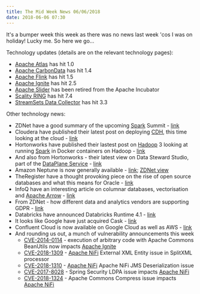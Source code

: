 ```yaml
---
title: The Mid Week News 06/06/2018
date: 2018-06-06 07:30
---
```

It's a bumper week this week as there was no news last week 'cos I was on holiday!  Lucky me.  So here we go...
<!--more-->

Technology updates (details are on the relevant technology pages):

* [Apache Atlas](/technologies/apache-atlas/) has hit 1.0
* [Apache CarbonData](/technologies/apache-carbondata/) has hit 1.4
* [Apache Flink](/technologies/apache-flink/) has hit 1.5
* [Apache Ignite](/technologies/apache-ignite/) has hit 2.5
* [Apache Slider](/technologies/apache-slider/) has been retired from the Apache Incubator
* [Scality RING](/technologies/scality-ring/) has hit 7.4
* [StreamSets Data Collector](/technologies/streamsets-data-collector/) has hit 3.3

Other technology news:

* ZDNet have a good summary of the upcoming [Spark](/technologies/apache-spark/) Summit - [link](https://www.zdnet.com/article/spark-summit-2018-preview-putting-ai-up-front-and-giving-r-and-python-programmers-more-respect/)
* Cloudera have published their latest post on deploying [CDH](/technologies/cloudera-cdh/), this time looking at the cloud - [link](http://blog.cloudera.com/blog/2018/05/deploy-cloudera-edh-clusters-like-a-boss-revamped-part-3-cloud-considerations/)
* Hortonworks have published their lastest post on [Hadoop](/technologies/apache-hadoop/) 3 looking at running [Spark](/technologies/apache-spark/) in Docker containers on Hadoop - [link](https://hortonworks.com/blog/containerized-apache-spark-yarn-apache-hadoop-3-1/)
* And also from Hortonworks - their latest view on Data Steward Studio, part of the [DataPlane Service](/technologies/hortonworks-dataplane-service/) - [link](https://hortonworks.com/blog/discover-data-steward-studio-dss-understand-hybrid-data-lakes-exploit-business-value/)
* Amazon Neptune is now generally available - [link](https://aws.amazon.com/blogs/aws/amazon-neptune-generally-available/); [ZDNet view](https://www.zdnet.com/article/aws-neptune-going-ga-the-good-the-bad-and-the-ugly-for-graph-database-users-and-vendors/)
* TheRegister have a thought provoking piece on the rise of open source databases and what this means for Oracle - [link](https://www.theregister.co.uk/2018/05/31/rise_of_the_open_source_data_strategies/)
* InfoQ have an interesting article on columnar databases, vectorisation and [Apache Arrow](/technologies/apache-arrow/) - [link](https://www.infoq.com/articles/columnar-databases-and-vectorization?utm_campaign=infoq_content&utm_source=infoq&utm_medium=feed&utm_term=global)
* From ZDNet - how different data and analytics vendors are supporting GDPR - [link](https://www.zdnet.com/article/gdpr-what-the-data-companies-are-offering/)
* Databricks have announced Databricks Runtime 4.1 - [link](https://databricks.com/blog/2018/05/23/announcing-databricks-runtime-4-1.html)
* It looks like Google have just acquired Cask - [link](https://www.datanami.com/2018/05/22/google-cloud-adds-cask-data/)
* Confluent Cloud is now available on Google Cloud as well as AWS - [link](https://cloud.google.com/blog/big-data/2018/05/google-cloud-platform-and-confluent-partner-to-deliver-a-managed-apache-kafka-service)
* And rounding us out, a munch of vulnerability announcements this week
  * [CVE-2014-0114](https://cve.mitre.org/cgi-bin/cvename.cgi?name=CVE-2014-0114) - execution of arbitrary code with Apache Commons BeanUtils now impacts [Apache Ignite](/technologies/apache-ignite/)
  * [CVE-2018-1309](https://cve.mitre.org/cgi-bin/cvename.cgi?name=CVE-2018-1309) - [Apache NiFi](/technologies/apache-nifi/) External XML Entity issue in SplitXML processor
  * [CVE-2018-1310](https://cve.mitre.org/cgi-bin/cvename.cgi?name=CVE-2018-1310) - [Apache NiFi](/technologies/apache-nifi/) Apache NiFi JMS Deserialization issue
  * [CVE-2017-8028](https://cve.mitre.org/cgi-bin/cvename.cgi?name=CVE-2017-8028) - Spring Security LDPA issue impacts [Apache NiFi](/technologies/apache-nifi/)
  * [CVE-2018-1324](https://cve.mitre.org/cgi-bin/cvename.cgi?name=CVE-2018-1324) - Apache Commons Compress issue impacts [Apache NiFi](/technologies/apache-nifi/)